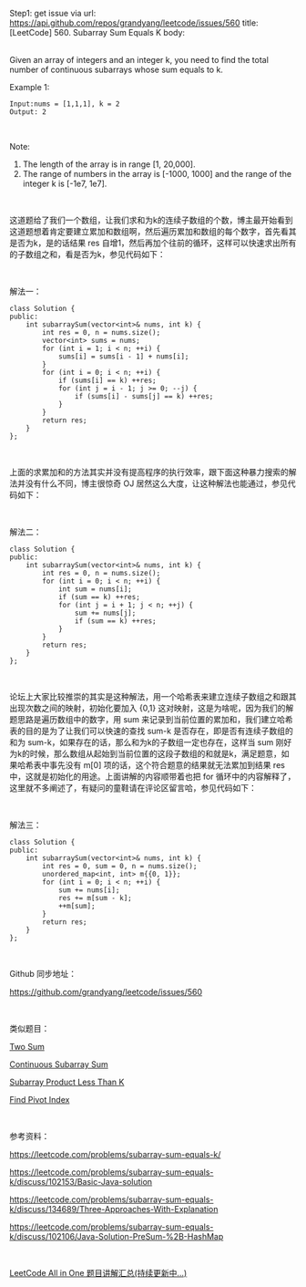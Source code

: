 Step1: get issue via url: https://api.github.com/repos/grandyang/leetcode/issues/560 
 title:[LeetCode] 560. Subarray Sum Equals K 
 body:  
  

Given an array of integers and an integer k, you need to find the total number of continuous subarrays whose sum equals to k.

Example 1:
    
    
    Input:nums = [1,1,1], k = 2
    Output: 2
    

 

Note:

  1. The length of the array is in range [1, 20,000].
  2. The range of numbers in the array is [-1000, 1000] and the range of the integer k is [-1e7, 1e7].



 

这道题给了我们一个数组，让我们求和为k的连续子数组的个数，博主最开始看到这道题想着肯定要建立累加和数组啊，然后遍历累加和数组的每个数字，首先看其是否为k，是的话结果 res 自增1，然后再加个往前的循环，这样可以快速求出所有的子数组之和，看是否为k，参见代码如下：

 

解法一：
    
    
    class Solution {
    public:
        int subarraySum(vector<int>& nums, int k) {
            int res = 0, n = nums.size();
            vector<int> sums = nums;
            for (int i = 1; i < n; ++i) {
                sums[i] = sums[i - 1] + nums[i];
            }
            for (int i = 0; i < n; ++i) {
                if (sums[i] == k) ++res;
                for (int j = i - 1; j >= 0; --j) {
                    if (sums[i] - sums[j] == k) ++res;
                }
            }
            return res;
        }
    };

 

上面的求累加和的方法其实并没有提高程序的执行效率，跟下面这种暴力搜索的解法并没有什么不同，博主很惊奇 OJ 居然这么大度，让这种解法也能通过，参见代码如下：

 

解法二：
    
    
    class Solution {
    public:
        int subarraySum(vector<int>& nums, int k) {
            int res = 0, n = nums.size();
            for (int i = 0; i < n; ++i) {
                int sum = nums[i];
                if (sum == k) ++res;
                for (int j = i + 1; j < n; ++j) {
                    sum += nums[j];
                    if (sum == k) ++res;
                }
            }
            return res;
        }
    };

 

论坛上大家比较推崇的其实是这种解法，用一个哈希表来建立连续子数组之和跟其出现次数之间的映射，初始化要加入 {0,1} 这对映射，这是为啥呢，因为我们的解题思路是遍历数组中的数字，用 sum 来记录到当前位置的累加和，我们建立哈希表的目的是为了让我们可以快速的查找 sum-k 是否存在，即是否有连续子数组的和为 sum-k，如果存在的话，那么和为k的子数组一定也存在，这样当 sum 刚好为k的时候，那么数组从起始到当前位置的这段子数组的和就是k，满足题意，如果哈希表中事先没有 m[0] 项的话，这个符合题意的结果就无法累加到结果 res 中，这就是初始化的用途。上面讲解的内容顺带着也把 for 循环中的内容解释了，这里就不多阐述了，有疑问的童鞋请在评论区留言哈，参见代码如下：

 

解法三：
    
    
    class Solution {
    public:
        int subarraySum(vector<int>& nums, int k) {
            int res = 0, sum = 0, n = nums.size();
            unordered_map<int, int> m{{0, 1}};
            for (int i = 0; i < n; ++i) {
                sum += nums[i];
                res += m[sum - k];
                ++m[sum]; 
            }
            return res;
        }
    };

 

Github 同步地址：

<https://github.com/grandyang/leetcode/issues/560>

 

类似题目：

[Two Sum](http://www.cnblogs.com/grandyang/p/4130379.html)

[Continuous Subarray Sum](http://www.cnblogs.com/grandyang/p/6504158.html)

[Subarray Product Less Than K](http://www.cnblogs.com/grandyang/p/7753959.html)

[Find Pivot Index](http://www.cnblogs.com/grandyang/p/7865693.html)

 

参考资料：

<https://leetcode.com/problems/subarray-sum-equals-k/>

<https://leetcode.com/problems/subarray-sum-equals-k/discuss/102153/Basic-Java-solution>

<https://leetcode.com/problems/subarray-sum-equals-k/discuss/134689/Three-Approaches-With-Explanation>

<https://leetcode.com/problems/subarray-sum-equals-k/discuss/102106/Java-Solution-PreSum-%2B-HashMap>

 

[LeetCode All in One 题目讲解汇总(持续更新中...)](http://www.cnblogs.com/grandyang/p/4606334.html)
